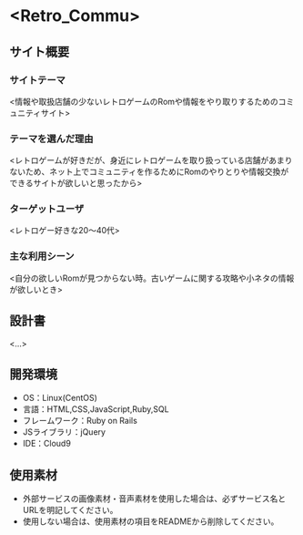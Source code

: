 # <Retro_Commu>

## サイト概要

### サイトテーマ
<情報や取扱店舗の少ないレトロゲームのRomや情報をやり取りするためのコミュニティサイト>

### テーマを選んだ理由
<レトロゲームが好きだが、身近にレトロゲームを取り扱っている店舗があまりないため、ネット上でコミュニティを作るためにRomのやりとりや情報交換ができるサイトが欲しいと思ったから>

### ターゲットユーザ
<レトロゲー好きな20〜40代>

### 主な利用シーン
<自分の欲しいRomが見つからない時。古いゲームに関する攻略や小ネタの情報が欲しいとき>

## 設計書
<...>

## 開発環境
- OS：Linux(CentOS)
- 言語：HTML,CSS,JavaScript,Ruby,SQL
- フレームワーク：Ruby on Rails
- JSライブラリ：jQuery
- IDE：Cloud9

## 使用素材
- 外部サービスの画像素材・音声素材を使用した場合は、必ずサービス名とURLを明記してください。
- 使用しない場合は、使用素材の項目をREADMEから削除してください。